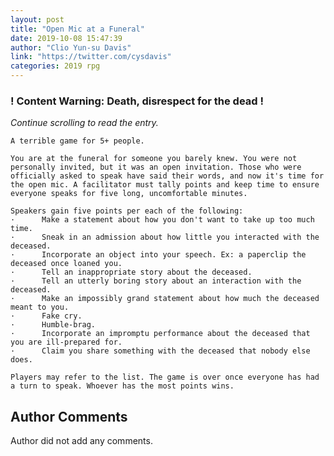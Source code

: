 ```yaml
---
layout: post
title: "Open Mic at a Funeral"
date: 2019-10-08 15:47:39
author: "Clio Yun-su Davis"
link: "https://twitter.com/cysdavis"
categories: 2019 rpg
---
```

<div id="warning"><div id="content"><h3><strong>! Content Warning: Death, disrespect for the dead !</strong></h3><i>Continue scrolling to read the entry.</i></div></div>
 
```
A terrible game for 5+ people.
 
You are at the funeral for someone you barely knew. You were not personally invited, but it was an open invitation. Those who were officially asked to speak have said their words, and now it's time for the open mic. A facilitator must tally points and keep time to ensure everyone speaks for five long, uncomfortable minutes.
 
Speakers gain five points per each of the following:
·      Make a statement about how you don't want to take up too much time.
·      Sneak in an admission about how little you interacted with the deceased.
·      Incorporate an object into your speech. Ex: a paperclip the deceased once loaned you.
·      Tell an inappropriate story about the deceased.
·      Tell an utterly boring story about an interaction with the deceased.
·      Make an impossibly grand statement about how much the deceased meant to you.
·      Fake cry.
·      Humble-brag.
·      Incorporate an impromptu performance about the deceased that you are ill-prepared for.
·      Claim you share something with the deceased that nobody else does.
 
Players may refer to the list. The game is over once everyone has had a turn to speak. Whoever has the most points wins.
```
## Author Comments
Author did not add any comments.
